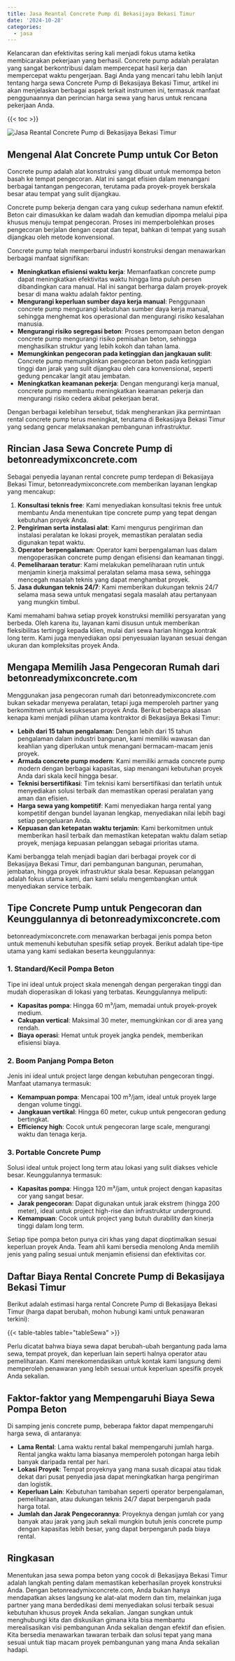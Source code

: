 ```yaml
---
title: Jasa Reantal Concrete Pump di Bekasijaya Bekasi Timur
date: '2024-10-28'
categories:
  - jasa
---
```


Kelancaran dan efektivitas sering kali menjadi fokus utama ketika membicarakan pekerjaan yang berhasil. Concrete pump adalah peralatan yang sangat berkontribusi dalam mempercepat hasil kerja dan mempercepat waktu pengerjaan. Bagi Anda yang mencari tahu lebih lanjut tentang harga sewa Concrete Pump di Bekasijaya Bekasi Timur, artikel ini akan menjelaskan berbagai aspek terkait instrumen ini, termasuk manfaat penggunaannya dan perincian harga sewa yang harus untuk rencana pekerjaan Anda.

{{< toc >}}

![Jasa Reantal Concrete Pump di Bekasijaya Bekasi Timur](https://betoncor8.github.io/pump/concrete-pump%20(25).png)

## Mengenal Alat Concrete Pump untuk Cor Beton

Concrete pump adalah alat konstruksi yang dibuat untuk memompa beton basah ke tempat pengecoran. Alat ini sangat efisien dalam menangani berbagai tantangan pengecoran, terutama pada proyek-proyek berskala besar atau tempat yang sulit dijangkau.

Concrete pump bekerja dengan cara yang cukup sederhana namun efektif. Beton cair dimasukkan ke dalam wadah dan kemudian dipompa melalui pipa khusus menuju tempat pengecoran. Proses ini memperbolehkan proses pengecoran berjalan dengan cepat dan tepat, bahkan di tempat yang susah dijangkau oleh metode konvensional.

Concrete pump telah memperbarui industri konstruksi dengan menawarkan berbagai manfaat signifikan:

- **Meningkatkan efisiensi waktu kerja**: Memanfaatkan concrete pump dapat meningkatkan efektivitas waktu hingga lima puluh persen dibandingkan cara manual. Hal ini sangat berharga dalam proyek-proyek besar di mana waktu adalah faktor penting.
- **Mengurangi keperluan sumber daya kerja manual**: Penggunaan concrete pump mengurangi kebutuhan sumber daya kerja manual, sehingga menghemat kos operasional dan mengurangi risiko kesalahan manusia.
- **Mengurangi risiko segregasi beton**: Proses pemompaan beton dengan concrete pump mengurangi risiko pemisahan beton, sehingga menghasilkan struktur yang lebih kokoh dan tahan lama.
- **Memungkinkan pengecoran pada ketinggian dan jangkauan sulit**: Concrete pump memungkinkan pengecoran beton pada ketinggian tinggi dan jarak yang sulit dijangkau oleh cara konvensional, seperti gedung pencakar langit atau jembatan.
- **Meningkatkan keamanan pekerja**: Dengan mengurangi kerja manual, concrete pump membantu meningkatkan keamanan pekerja dan mengurangi risiko cedera akibat pekerjaan berat.

Dengan berbagai kelebihan tersebut, tidak mengherankan jika permintaan rental concrete pump terus meningkat, terutama di Bekasijaya Bekasi Timur yang sedang gencar melaksanakan pembangunan infrastruktur.

## Rincian Jasa Sewa Concrete Pump di betonreadymixconcrete.com

Sebagai penyedia layanan rental concrete pump terdepan di Bekasijaya Bekasi Timur, betonreadymixconcrete.com memberikan layanan lengkap yang mencakup:

1. **Konsultasi teknis free**: Kami menyediakan konsultasi teknis free untuk membantu Anda menentukan tipe concrete pump yang tepat dengan kebutuhan proyek Anda.
2. **Pengiriman serta instalasi alat**: Kami mengurus pengiriman dan instalasi peralatan ke lokasi proyek, memastikan peralatan sedia digunakan tepat waktu.
3. **Operator berpengalaman**: Operator kami berpengalaman luas dalam mengoperasikan concrete pump dengan efisiensi dan keamanan tinggi.
4. **Pemeliharaan teratur**: Kami melakukan pemeliharaan rutin untuk menjamin kinerja maksimal peralatan selama masa sewa, sehingga mencegah masalah teknis yang dapat menghambat proyek.
5. **Jasa dukungan teknis 24/7**: Kami memberikan dukungan teknis 24/7 selama masa sewa untuk mengatasi segala masalah atau pertanyaan yang mungkin timbul.

Kami memahami bahwa setiap proyek konstruksi memiliki persyaratan yang berbeda. Oleh karena itu, layanan kami disusun untuk memberikan fleksibilitas tertinggi kepada klien, mulai dari sewa harian hingga kontrak long term. Kami juga menyediakan opsi penyesuaian layanan sesuai dengan ukuran dan kompleksitas proyek Anda.

## Mengapa Memilih Jasa Pengecoran Rumah dari betonreadymixconcrete.com

Menggunakan jasa pengecoran rumah dari betonreadymixconcrete.com bukan sekadar menyewa peralatan, tetapi juga memperoleh partner yang berkomitmen untuk kesuksesan proyek Anda. Berikut beberapa alasan kenapa kami menjadi pilihan utama kontraktor di Bekasijaya Bekasi Timur:

- **Lebih dari 15 tahun pengalaman**: Dengan lebih dari 15 tahun pengalaman dalam industri bangunan, kami memiliki wawasan dan keahlian yang diperlukan untuk menangani bermacam-macam jenis proyek.
- **Armada concrete pump modern**: Kami memiliki armada concrete pump modern dengan berbagai kapasitas, siap menangani kebutuhan proyek Anda dari skala kecil hingga besar.
- **Teknisi bersertifikasi**: Tim teknisi kami bersertifikasi dan terlatih untuk menyediakan solusi terbaik dan memastikan operasi peralatan yang aman dan efisien.
- **Harga sewa yang kompetitif**: Kami menyediakan harga rental yang kompetitif dengan bundel layanan lengkap, menyediakan nilai lebih bagi setiap pengeluaran Anda.
- **Kepuasan dan ketepatan waktu terjamin**: Kami berkomitmen untuk memberikan hasil terbaik dan memastikan ketepatan waktu dalam setiap proyek, menjaga kepuasan pelanggan sebagai prioritas utama.

Kami berbangga telah menjadi bagian dari berbagai proyek cor di Bekasijaya Bekasi Timur, dari pembangunan bangunan, perumahan, jembatan, hingga proyek infrastruktur skala besar. Kepuasan pelanggan adalah fokus utama kami, dan kami selalu mengembangkan untuk menyediakan service terbaik.

## Tipe Concrete Pump untuk Pengecoran dan Keunggulannya di betonreadymixconcrete.com

betonreadymixconcrete.com menawarkan berbagai jenis pompa beton untuk memenuhi kebutuhan spesifik setiap proyek. Berikut adalah tipe-tipe utama yang kami sediakan beserta keunggulannya:

### 1\. Standard/Kecil Pompa Beton

Tipe ini ideal untuk project skala menengah dengan pergerakan tinggi dan mudah dioperasikan di lokasi yang terbatas. Keunggulannya meliputi:

- **Kapasitas pompa**: Hingga 60 m³/jam, memadai untuk proyek-proyek medium.
- **Cakupan vertical**: Maksimal 30 meter, memungkinkan cor di area yang rendah.
- **Biaya operasi**: Hemat untuk proyek jangka pendek, memberikan efisiensi biaya.

### 2\. Boom Panjang Pompa Beton

Jenis ini ideal untuk project large dengan kebutuhan pengecoran tinggi. Manfaat utamanya termasuk:

- **Kemampuan pompa**: Mencapai 100 m³/jam, ideal untuk proyek large dengan volume tinggi.
- **Jangkauan vertikal**: Hingga 60 meter, cukup untuk pengecoran gedung bertingkat.
- **Efficiency high**: Cocok untuk pengecoran large scale, mengurangi waktu dan tenaga kerja.

### 3\. Portable Concrete Pump

Solusi ideal untuk project long term atau lokasi yang sulit diakses vehicle besar. Keunggulannya termasuk:

- **Kapasitas pompa**: Hingga 120 m³/jam, untuk project dengan kapasitas cor yang sangat besar.
- **Jarak pengecoran**: Dapat digunakan untuk jarak ekstrem (hingga 200 meter), ideal untuk project high-rise dan infrastruktur underground.
- **Kemampuan**: Cocok untuk project yang butuh durability dan kinerja tinggi dalam long term.

Setiap tipe pompa beton punya ciri khas yang dapat dioptimalkan sesuai keperluan proyek Anda. Team ahli kami bersedia menolong Anda memilih jenis yang paling sesuai untuk menjamin efisiensi dan efektivitas cor.

## Daftar Biaya Rental Concrete Pump di Bekasijaya Bekasi Timur

Berikut adalah estimasi harga rental Concrete Pump di Bekasijaya Bekasi Timur (harga dapat berubah, mohon hubungi kami untuk penawaran terkini):

{{< table-tables table="tableSewa" >}}

Perlu dicatat bahwa biaya sewa dapat berubah-ubah bergantung pada lama sewa, tempat proyek, dan keperluan lain seperti halnya operator atau pemeliharaan. Kami merekomendasikan untuk kontak kami langsung demi memperoleh penawaran yang lebih sesuai untuk keperluan spesifik proyek Anda sekalian.

## Faktor-faktor yang Mempengaruhi Biaya Sewa Pompa Beton

Di samping jenis concrete pump, beberapa faktor dapat mempengaruhi harga sewa, di antaranya:

- **Lama Rental**: Lama waktu rental bakal mempengaruhi jumlah harga. Rental jangka waktu lama biasanya memperoleh potongan harga lebih banyak daripada rental per hari.
- **Lokasi Proyek**: Tempat proyeknya yang mana susah dicapai atau tidak dekat dari pusat penyedia jasa dapat meningkatkan harga pengiriman dan logistik.
- **Keperluan Lain**: Kebutuhan tambahan seperti operator berpengalaman, pemeliharaan, atau dukungan teknis 24/7 dapat berpengaruh pada harga total.
- **Jumlah dan Jarak Pengecorannya**: Proyeknya dengan jumlah cor yang banyak atau jarak yang jauh sekali mungkin butuh jenis concrete pump dengan kapasitas lebih besar, yang dapat berpengaruh pada biaya rental.

## Ringkasan

Menentukan jasa sewa pompa beton yang cocok di Bekasijaya Bekasi Timur adalah langkah penting dalam memastikan keberhasilan proyek konstruksi Anda. Dengan betonreadymixconcrete.com, Anda bukan hanya mendapatkan akses langsung ke alat-alat modern dan tim, melainkan juga partner yang mana berdedikasi demi menyediakan solusi terbaik sesuai kebutuhan khusus proyek Anda sekalian. Jangan sungkan untuk menghubungi kita dan diskusikan gimana kita bisa membantu merealisasikan visi pembangunan Anda sekalian dengan efektif dan efisien. Kita bersedia menawarkan tawaran terbaik dan solusi tepat yang mana sesuai untuk tiap macam proyek pembangunan yang mana Anda sekalian hadapi.
